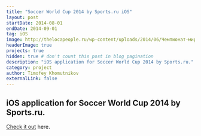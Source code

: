 ```yaml
---
title: "Soccer World Cup 2014 by Sports.ru iOS"
layout: post
startDate: 2014-08-01
endDate: 2014-09-01
tag: iOS
image: http://thelocapeople.ru/wp-content/uploads/2014/06/Чемпионат-мира-2014-в-Бразилии.jpg
headerImage: true
projects: true
hidden: true # don't count this post in blog pagination
description: "iOS application for Soccer World Cup 2014 by Sports.ru."
category: project
author: Timofey Khomutnikov
externalLink: false
---
```

iOS application for Soccer World Cup 2014 by Sports.ru.
---

[Check it out](https://itunes.apple.com/ru/app/brazilia+/id888415799?) here.
